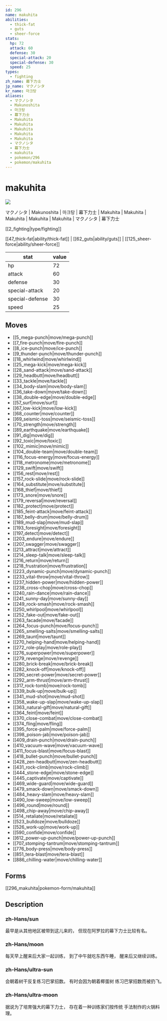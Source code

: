 ```yaml
---
id: 296
name: makuhita
abilities:
  - thick-fat
  - guts
  - sheer-force
stats:
  hp: 72
  attack: 60
  defense: 30
  special-attack: 20
  special-defense: 30
  speed: 25
types:
  - fighting
zh_name: 幕下力士
jp_name: マクノシタ
kr_name: 마크탕
aliases:
  - マクノシタ
  - Makunoshita
  - 마크탕
  - 幕下力士
  - Makuhita
  - Makuhita
  - Makuhita
  - Makuhita
  - Makuhita
  - マクノシタ
  - 幕下力士
  - makuhita
  - pokemon/296
  - pokemon/makuhita
---
```

# makuhita

![](https://raw.githubusercontent.com/PokeAPI/sprites/master/sprites/pokemon/296.png)

マクノシタ | Makunoshita | 마크탕 | 幕下力士 | Makuhita | Makuhita | Makuhita | Makuhita | Makuhita | マクノシタ | 幕下力士

[[2_fighting|type/fighting]]

[[47_thick-fat|ability/thick-fat]] | [[62_guts|ability/guts]] | [[125_sheer-force|ability/sheer-force]]

|stat|value|
|---|---|
|hp|72|
|attack|60|
|defense|30|
|special-attack|20|
|special-defense|30|
|speed|25|


## Moves

- [[5_mega-punch|move/mega-punch]]
- [[7_fire-punch|move/fire-punch]]
- [[8_ice-punch|move/ice-punch]]
- [[9_thunder-punch|move/thunder-punch]]
- [[18_whirlwind|move/whirlwind]]
- [[25_mega-kick|move/mega-kick]]
- [[28_sand-attack|move/sand-attack]]
- [[29_headbutt|move/headbutt]]
- [[33_tackle|move/tackle]]
- [[34_body-slam|move/body-slam]]
- [[36_take-down|move/take-down]]
- [[38_double-edge|move/double-edge]]
- [[57_surf|move/surf]]
- [[67_low-kick|move/low-kick]]
- [[68_counter|move/counter]]
- [[69_seismic-toss|move/seismic-toss]]
- [[70_strength|move/strength]]
- [[89_earthquake|move/earthquake]]
- [[91_dig|move/dig]]
- [[92_toxic|move/toxic]]
- [[102_mimic|move/mimic]]
- [[104_double-team|move/double-team]]
- [[116_focus-energy|move/focus-energy]]
- [[118_metronome|move/metronome]]
- [[129_swift|move/swift]]
- [[156_rest|move/rest]]
- [[157_rock-slide|move/rock-slide]]
- [[164_substitute|move/substitute]]
- [[168_thief|move/thief]]
- [[173_snore|move/snore]]
- [[179_reversal|move/reversal]]
- [[182_protect|move/protect]]
- [[185_feint-attack|move/feint-attack]]
- [[187_belly-drum|move/belly-drum]]
- [[189_mud-slap|move/mud-slap]]
- [[193_foresight|move/foresight]]
- [[197_detect|move/detect]]
- [[203_endure|move/endure]]
- [[207_swagger|move/swagger]]
- [[213_attract|move/attract]]
- [[214_sleep-talk|move/sleep-talk]]
- [[216_return|move/return]]
- [[218_frustration|move/frustration]]
- [[223_dynamic-punch|move/dynamic-punch]]
- [[233_vital-throw|move/vital-throw]]
- [[237_hidden-power|move/hidden-power]]
- [[238_cross-chop|move/cross-chop]]
- [[240_rain-dance|move/rain-dance]]
- [[241_sunny-day|move/sunny-day]]
- [[249_rock-smash|move/rock-smash]]
- [[250_whirlpool|move/whirlpool]]
- [[252_fake-out|move/fake-out]]
- [[263_facade|move/facade]]
- [[264_focus-punch|move/focus-punch]]
- [[265_smelling-salts|move/smelling-salts]]
- [[269_taunt|move/taunt]]
- [[270_helping-hand|move/helping-hand]]
- [[272_role-play|move/role-play]]
- [[276_superpower|move/superpower]]
- [[279_revenge|move/revenge]]
- [[280_brick-break|move/brick-break]]
- [[282_knock-off|move/knock-off]]
- [[290_secret-power|move/secret-power]]
- [[292_arm-thrust|move/arm-thrust]]
- [[317_rock-tomb|move/rock-tomb]]
- [[339_bulk-up|move/bulk-up]]
- [[341_mud-shot|move/mud-shot]]
- [[358_wake-up-slap|move/wake-up-slap]]
- [[363_natural-gift|move/natural-gift]]
- [[364_feint|move/feint]]
- [[370_close-combat|move/close-combat]]
- [[374_fling|move/fling]]
- [[395_force-palm|move/force-palm]]
- [[398_poison-jab|move/poison-jab]]
- [[409_drain-punch|move/drain-punch]]
- [[410_vacuum-wave|move/vacuum-wave]]
- [[411_focus-blast|move/focus-blast]]
- [[418_bullet-punch|move/bullet-punch]]
- [[428_zen-headbutt|move/zen-headbutt]]
- [[431_rock-climb|move/rock-climb]]
- [[444_stone-edge|move/stone-edge]]
- [[445_captivate|move/captivate]]
- [[469_wide-guard|move/wide-guard]]
- [[479_smack-down|move/smack-down]]
- [[484_heavy-slam|move/heavy-slam]]
- [[490_low-sweep|move/low-sweep]]
- [[496_round|move/round]]
- [[498_chip-away|move/chip-away]]
- [[514_retaliate|move/retaliate]]
- [[523_bulldoze|move/bulldoze]]
- [[526_work-up|move/work-up]]
- [[590_confide|move/confide]]
- [[612_power-up-punch|move/power-up-punch]]
- [[707_stomping-tantrum|move/stomping-tantrum]]
- [[776_body-press|move/body-press]]
- [[851_tera-blast|move/tera-blast]]
- [[886_chilling-water|move/chilling-water]]

## Forms



[[296_makuhita|pokemon-form/makuhita]]

## Description

### zh-Hans/sun

最早是从其他地区被带到这儿来的，
但现在阿罗拉的幕下力士比较有名。

### zh-Hans/moon

每天早上醒来后大家一起训练，
到了中午就吃东西午睡，
醒来后又继续训练。

### zh-Hans/ultra-sun

会朝着树干反复练习巴掌招数。
有时会因为朝着椰蛋树
练习巴掌招数而被扔飞。

### zh-Hans/ultra-moon

据说为了培育强大的幕下力士，
存在着一种训练家们按传统
手法制作的火锅料理。

